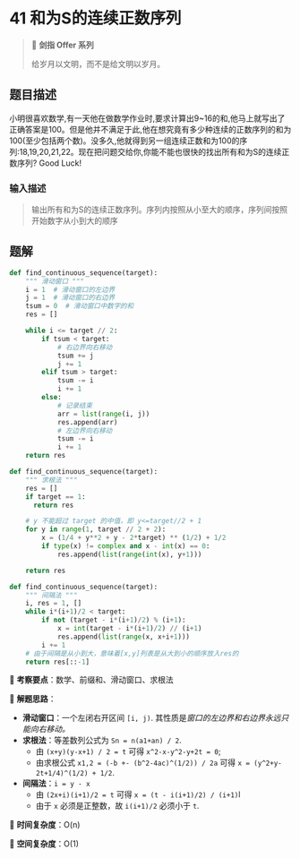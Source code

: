 # 41 和为S的连续正数序列

> 🌟 **剑指 Offer 系列**
>
> 给岁月以文明，而不是给文明以岁月。

## 题目描述

小明很喜欢数学,有一天他在做数学作业时,要求计算出9~16的和,他马上就写出了正确答案是100。但是他并不满足于此,他在想究竟有多少种连续的正数序列的和为100(至少包括两个数)。没多久,他就得到另一组连续正数和为100的序列:18,19,20,21,22。现在把问题交给你,你能不能也很快的找出所有和为S的连续正数序列? Good Luck!

### 输入描述

> 输出所有和为S的连续正数序列。序列内按照从小至大的顺序，序列间按照开始数字从小到大的顺序

## 题解

```python
def find_continuous_sequence(target):
    """ 滑动窗口 """
    i = 1  # 滑动窗口的左边界
    j = 1  # 滑动窗口的右边界
    tsum = 0  # 滑动窗口中数字的和
    res = []

    while i <= target // 2:
        if tsum < target:
            # 右边界向右移动
            tsum += j
            j += 1
        elif tsum > target:
            tsum -= i
            i += 1
        else:
            # 记录结束
            arr = list(range(i, j))
            res.append(arr)
            # 左边界向右移动
            tsum -= i
            i += 1
    return res
```

```python
def find_continuous_sequence(target):
    """ 求根法 """
    res = []
    if target == 1:
      return res

    # y 不能超过 target 的中值，即 y<=target//2 + 1
    for y in range(1, target // 2 + 2):
        x = (1/4 + y**2 + y - 2*target) ** (1/2) + 1/2
        if type(x) != complex and x - int(x) == 0:
            res.append(list(range(int(x), y+1)))

    return res
```

```python
def find_continuous_sequence(target):
    """ 间隔法 """
    i, res = 1, []
    while i*(i+1)/2 < target:
        if not (target - i*(i+1)/2) % (i+1):
            x = int(target - i*(i+1)/2) // (i+1)
            res.append(list(range(x, x+i+1)))
        i += 1
    # 由于间隔是从小到大，意味着[x,y]列表是从大到小的顺序放入res的
    return res[::-1]
```

🍥 **考察要点**：数学、前缀和、滑动窗口、求根法

🍬 **解题思路**：

- **滑动窗口**：一个左闭右开区间 `[i, j)`. 其性质是*窗口的左边界和右边界永远只能向右移动。*
- **求根法**：等差数列公式为 `Sn = n(a1+an) / 2`.
  - 由 `(x+y)(y-x+1) / 2 = t` 可得 `x^2-x-y^2-y+2t = 0`;
  - 由求根公式 `x1,2 = (-b +- (b^2-4ac)^(1/2)) / 2a` 可得 `x = (y^2+y-2t+1/4)^(1/2) + 1/2`.
- **间隔法**：`i = y - x`
  - 由 `(2x+i)(i+1)/2 = t` 可得 `x = (t - i(i+1)/2) / (i+1)`l
  - 由于 `x` 必须是正整数，故 `i(i+1)/2` 必须小于 `t`.

🍉 **时间复杂度**：O(n)

🍭 **空间复杂度**：O(1)
